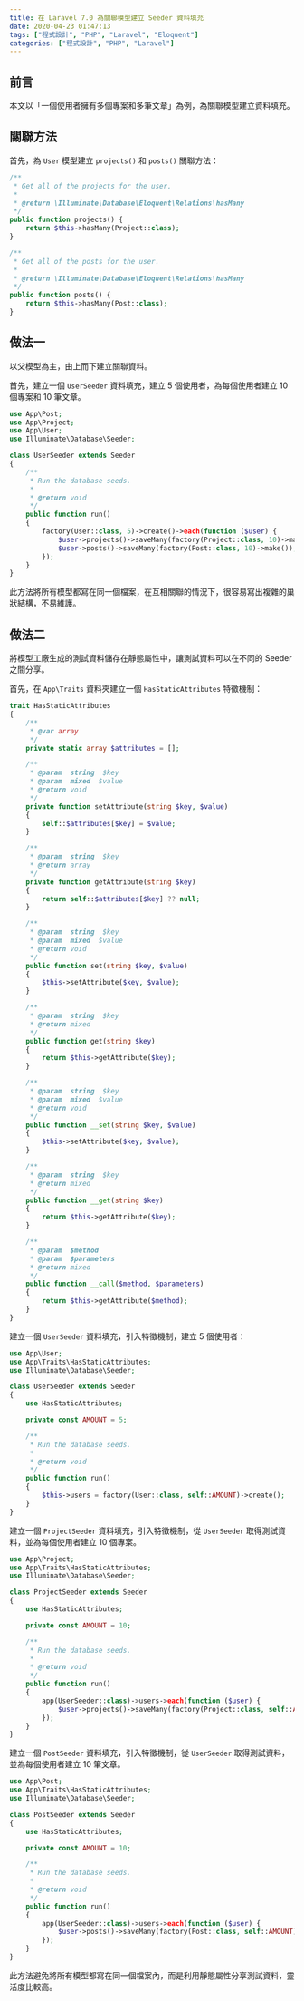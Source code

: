 ```yaml
---
title: 在 Laravel 7.0 為關聯模型建立 Seeder 資料填充
date: 2020-04-23 01:47:13
tags: ["程式設計", "PHP", "Laravel", "Eloquent"]
categories: ["程式設計", "PHP", "Laravel"]
---
```


## 前言

本文以「一個使用者擁有多個專案和多筆文章」為例，為關聯模型建立資料填充。

## 關聯方法

首先，為 `User` 模型建立 `projects()` 和 `posts()` 關聯方法：

```PHP
/**
 * Get all of the projects for the user.
 *
 * @return \Illuminate\Database\Eloquent\Relations\hasMany
 */
public function projects() {
    return $this->hasMany(Project::class);
}

/**
 * Get all of the posts for the user.
 *
 * @return \Illuminate\Database\Eloquent\Relations\hasMany
 */
public function posts() {
    return $this->hasMany(Post::class);
}
```

## 做法一

以父模型為主，由上而下建立關聯資料。

首先，建立一個 `UserSeeder` 資料填充，建立 5 個使用者，為每個使用者建立 10 個專案和 10 筆文章。

```PHP
use App\Post;
use App\Project;
use App\User;
use Illuminate\Database\Seeder;

class UserSeeder extends Seeder
{
    /**
     * Run the database seeds.
     *
     * @return void
     */
    public function run()
    {
        factory(User::class, 5)->create()->each(function ($user) {
            $user->projects()->saveMany(factory(Project::class, 10)->make());
            $user->posts()->saveMany(factory(Post::class, 10)->make());
        });
    }
}
```

此方法將所有模型都寫在同一個檔案，在互相關聯的情況下，很容易寫出複雜的巢狀結構，不易維護。

## 做法二

將模型工廠生成的測試資料儲存在靜態屬性中，讓測試資料可以在不同的 Seeder 之間分享。

首先，在 `App\Traits` 資料夾建立一個 `HasStaticAttributes` 特徵機制：

```PHP
trait HasStaticAttributes
{
    /**
     * @var array
     */
    private static array $attributes = [];

    /**
     * @param  string  $key
     * @param  mixed  $value
     * @return void
     */
    private function setAttribute(string $key, $value)
    {
        self::$attributes[$key] = $value;
    }

    /**
     * @param  string  $key
     * @return array
     */
    private function getAttribute(string $key)
    {
        return self::$attributes[$key] ?? null;
    }

    /**
     * @param  string  $key
     * @param  mixed  $value
     * @return void
     */
    public function set(string $key, $value)
    {
        $this->setAttribute($key, $value);
    }

    /**
     * @param  string  $key
     * @return mixed
     */
    public function get(string $key)
    {
        return $this->getAttribute($key);
    }

    /**
     * @param  string  $key
     * @param  mixed  $value
     * @return void
     */
    public function __set(string $key, $value)
    {
        $this->setAttribute($key, $value);
    }

    /**
     * @param  string  $key
     * @return mixed
     */
    public function __get(string $key)
    {
        return $this->getAttribute($key);
    }

    /**
     * @param  $method
     * @param  $parameters
     * @return mixed
     */
    public function __call($method, $parameters)
    {
        return $this->getAttribute($method);
    }
}
```

建立一個 `UserSeeder` 資料填充，引入特徵機制，建立 5 個使用者：

```PHP
use App\User;
use App\Traits\HasStaticAttributes;
use Illuminate\Database\Seeder;

class UserSeeder extends Seeder
{
    use HasStaticAttributes;

    private const AMOUNT = 5;

    /**
     * Run the database seeds.
     *
     * @return void
     */
    public function run()
    {
        $this->users = factory(User::class, self::AMOUNT)->create();
    }
}
```

建立一個 `ProjectSeeder` 資料填充，引入特徵機制，從 `UserSeeder` 取得測試資料，並為每個使用者建立 10 個專案。

```PHP
use App\Project;
use App\Traits\HasStaticAttributes;
use Illuminate\Database\Seeder;

class ProjectSeeder extends Seeder
{
    use HasStaticAttributes;

    private const AMOUNT = 10;

    /**
     * Run the database seeds.
     *
     * @return void
     */
    public function run()
    {
        app(UserSeeder::class)->users->each(function ($user) {
            $user->projects()->saveMany(factory(Project::class, self::AMOUNT)->make());
        });
    }
}
```

建立一個 `PostSeeder` 資料填充，引入特徵機制，從 `UserSeeder` 取得測試資料，並為每個使用者建立 10 筆文章。

```PHP
use App\Post;
use App\Traits\HasStaticAttributes;
use Illuminate\Database\Seeder;

class PostSeeder extends Seeder
{
    use HasStaticAttributes;

    private const AMOUNT = 10;

    /**
     * Run the database seeds.
     *
     * @return void
     */
    public function run()
    {
        app(UserSeeder::class)->users->each(function ($user) {
            $user->posts()->saveMany(factory(Post::class, self::AMOUNT)->make());
        });
    }
}
```

此方法避免將所有模型都寫在同一個檔案內，而是利用靜態屬性分享測試資料，靈活度比較高。
